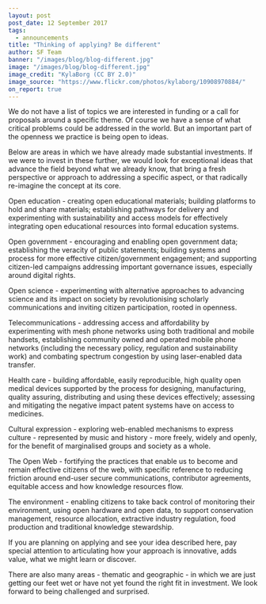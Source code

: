 ```yaml
---
layout: post
post_date: 12 September 2017
tags:
  - announcements
title: "Thinking of applying? Be different"
author: SF Team
banner: "/images/blog/blog-different.jpg"
image: "/images/blog/blog-different.jpg"
image_credit: "KylaBorg (CC BY 2.0)"
image_source: "https://www.flickr.com/photos/kylaborg/10908970884/"
on_report: true
---
```


We do not have a list of topics we are interested in funding or a call for proposals around a specific theme. Of course we have a sense of what critical problems could be addressed in the world. But an important part of the openness we practice is being open to ideas. 

Below are areas in which we have already made substantial investments. If we were to invest in these further, we would look for exceptional ideas that advance the field beyond what we already know, that bring a fresh perspective or approach to addressing a specific aspect, or that radically re-imagine the concept at its core. 

Open education - creating open educational materials; building platforms to hold and share materials; establishing pathways for delivery and experimenting with sustainability and access models for effectively integrating open educational resources into formal education systems.

Open government - encouraging and enabling open government data; establishing the veracity of public statements; building systems and process for more effective citizen/government engagement; and supporting citizen-led campaigns addressing important governance issues, especially around digital rights.

Open science - experimenting with alternative approaches to advancing science and its impact on society by revolutionising scholarly communications and inviting citizen participation, rooted in openness.

Telecommunications - addressing access and affordability by experimenting with mesh phone networks using both traditional and mobile handsets, establishing community owned and operated mobile phone networks (including the necessary policy, regulation and sustainability work) and combating spectrum congestion by using laser-enabled data transfer. 

Health care - building affordable, easily reproducible, high quality open medical devices supported by the process for designing, manufacturing, quality assuring, distributing and using these devices effectively; assessing and mitigating the negative impact patent systems have on access to medicines.

Cultural expression - exploring web-enabled mechanisms to express culture - represented by music and history - more freely, widely and openly, for the benefit of marginalised groups and society as a whole.

The Open Web -  fortifying the practices that enable us to become and remain effective citizens of the web, with specific reference to reducing friction around end-user secure communications, contributor agreements, equitable access and how knowledge resources flow.

The environment - enabling citizens to take back control of monitoring their environment, using open hardware and open data, to support conservation management, resource allocation, extractive industry regulation, food production and traditional knowledge stewardship.

If you are planning on applying and see your idea described here, pay special attention to articulating how your approach is innovative, adds value, what we might learn or discover. 

There are also many areas - thematic and geographic - in which we are just getting our feet wet or have not yet found the right fit in investment. We look forward to being challenged and surprised. 